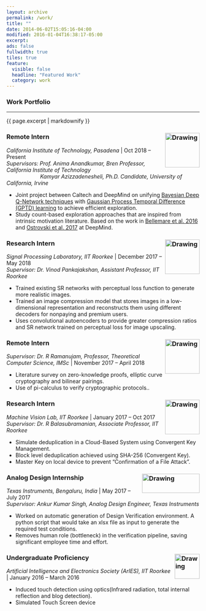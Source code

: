 ```yaml
---
layout: archive
permalink: /work/
title: ""
date: 2014-06-02T15:05:16-04:00
modified: 2016-01-04T16:38:17-05:00
excerpt:
ads: false
fullwidth: true
tiles: true
feature:
  visible: false
  headline: "Featured Work"
  category: work
---
```

### Work Portfolio
<hr>
{{ page.excerpt | markdownify }}

### Remote Intern <img src="https://akella17.github.io/images/caltech.png" alt="Drawing" width="90" height="90" align="right"/>

*California Institute of Technology, Pasadena* \| Oct 2018 – Present<br>
<i>Supervisors: Prof. Anima Anandkumar, Bren Professor, California Institute of Technology<br>
&emsp;&emsp;&emsp;&emsp;&emsp;&emsp; Kamyar Azizzadenesheli, Ph.D. Candidate, University of California, Irvine</i><br>
* Joint project between Caltech and DeepMind on unifying <a href="https://arxiv.org/pdf/1802.04412.pdf">Bayesian Deep Q-Network techniques</a> with <a href="http://citeseerx.ist.psu.edu/viewdoc/download?doi=10.1.1.81.6420&rep=rep1&type=pdf">Gaussian Process Temporal Difference (GPTD) learning</a> to achieve efficient exploration.
* Study count-based exploration approaches that are inspired from intrinsic motivation literature. Based on the work in <a href="https://arxiv.org/pdf/1606.01868.pdf">Bellemare et al. 2016</a> and <a href="https://arxiv.org/pdf/1703.01310.pdf">Ostrovski et al. 2017</a> at DeepMind.
<!---* Unifying count-based exploration and intrinsic motivation over state-action space, an extension of count-based
exploration in state space. Based on the work in Bellemare et al. 2016 and Ostrovski et al. 2017 at DeepMind.
* Uses PixelCNN++ network and U-net architecture to design the density model.
* Decoupling the optimistic Q(s, a) function into two separate Q networks to improve the Q-learning.--->

### Research Intern <img src="https://akella17.github.io/images/IITR.jpg" alt="Drawing" width="90" height="90" align="right"/>

*Signal Processing Laboratory, IIT Roorkee* \| December 2017 – May 2018<br>
<i>Supervisor: Dr. Vinod Pankajakshan, Assistant Professor, IIT Roorkee</i><br>
* Trained existing SR networks with perceptual loss function to generate more realistic images.<br>
* Trained an image compression model that stores images in a low-dimensional representation and reconstructs
them using different decoders for nonpaying and premium users.<br>
* Uses convolutional autoencoders to provide greater compression ratios and SR network trained on perceptual loss
for image upscaling.

### Remote Intern <img src="https://akella17.github.io/images/IMSC.png" alt="Drawing" width="90" height="90" align="right"/>

<i>Supervisor: Dr. R Ramanujam, Professor, Theoretical Computer Science, IMSc</i> | November 2017 – April 2018<br>
* Literature survey on zero-knowledge proofs, elliptic curve cryptography and bilinear pairings.<br>
* Use of pi-calculus to verify cryptographic protocols.. <br />

### Research Intern <img src="https://akella17.github.io/images/IITR.jpg" alt="Drawing" width="90" height="90" align="right"/>

*Machine Vision Lab, IIT Roorkee* \| January 2017 – Oct 2017<br>
<i>Supervisor: Dr. R Balasubramanian, Associate Professor, IIT Roorkee</i><br>
* Simulate deduplication in a Cloud-Based System using Convergent Key Management.<br>
* Block level deduplication achieved using SHA-256 (Convergent Key).<br>
* Master Key on local device to prevent “Confirmation of a File Attack”. <br />

### Analog Design Internship <img src="https://akella17.github.io/images/TI.png" alt="Drawing" width="150" height="50" align="right"/>

*Texas Instruments, Bengaluru, India* \| May 2017 – July 2017 <br>
<i>Supervisor: Ankur Kumar Singh, Analog Design Engineer, Texas Instruments</i> <br>
* Worked on automatic generation of Design Verification environment. A python script that would take an xlsx file as input to generate the required test conditions.<br>
* Removes human role (bottleneck) in the verification pipeline, saving significant employee time and effort.

### Undergraduate Proficiency <img src="https://akella17.github.io/images/aries.jpg" alt="Drawing" width="65" height="65" align="right"/>

*Artificial Intelligence and Electronics Society (ArIES), IIT Roorkee* \| January 2016 – March 2016 <br>
* Induced touch detection using optics(Infrared radiation, total internal reflection and blog detection). <br>
* Simulated Touch Screen device
